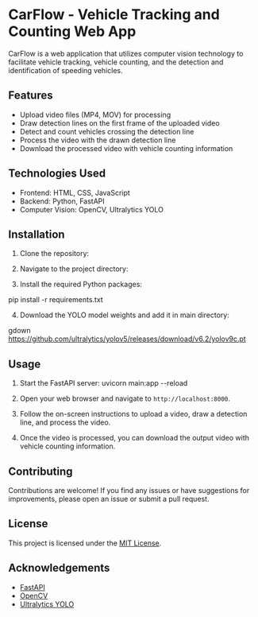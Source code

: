 # CarFlow - Vehicle Tracking and Counting Web App

CarFlow is a web application that utilizes computer vision technology to facilitate vehicle tracking, vehicle counting, and the detection and identification of speeding vehicles.

## Features

- Upload video files (MP4, MOV) for processing
- Draw detection lines on the first frame of the uploaded video
- Detect and count vehicles crossing the detection line
- Process the video with the drawn detection line
- Download the processed video with vehicle counting information

## Technologies Used

- Frontend: HTML, CSS, JavaScript
- Backend: Python, FastAPI
- Computer Vision: OpenCV, Ultralytics YOLO

## Installation

1. Clone the repository:

2. Navigate to the project directory:

3. Install the required Python packages: 

pip install -r requirements.txt

4. Download the YOLO model weights and add it in main directory:

gdown https://github.com/ultralytics/yolov5/releases/download/v6.2/yolov9c.pt

## Usage

1. Start the FastAPI server: uvicorn main:app --reload

2. Open your web browser and navigate to `http://localhost:8000`.

3. Follow the on-screen instructions to upload a video, draw a detection line, and process the video.

4. Once the video is processed, you can download the output video with vehicle counting information.

## Contributing

Contributions are welcome! If you find any issues or have suggestions for improvements, please open an issue or submit a pull request.

## License

This project is licensed under the [MIT License](LICENSE).

## Acknowledgements

- [FastAPI](https://fastapi.tiangolo.com/)
- [OpenCV](https://opencv.org/)
- [Ultralytics YOLO](https://github.com/ultralytics/ultralytics)